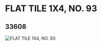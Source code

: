 # FLAT TILE 1X4, NO. 93
## 33608
![FLAT TILE 1X4, NO. 93](https://lc-www-live-s.legocdn.com/media/bricks/5/2/6188702.jpg)